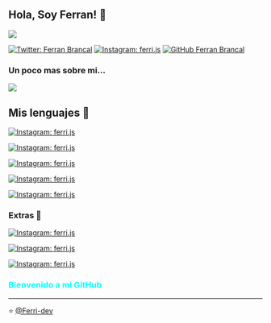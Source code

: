 <h2> Hola, Soy Ferran! 🚀</h2>
<img src="https://user-images.githubusercontent.com/85942417/123554218-4302af80-d77f-11eb-8e62-6e8a42907def.png">


[![Twitter: Ferran Brancal](https://img.shields.io/twitter/follow/Not_Ferri?style=social)](https://twitter.com/Not_Ferri)
[![Instagram: ferri.js](https://img.shields.io/badge/-ferri.js-blue?style=flat-square&logo=Instagram&logoColor=white&link=https://www.instagram.com/ferri.js/)](https://www.instagram.com/ferri.js)
[![GitHub Ferran Brancal](https://img.shields.io/github/followers/Ferri-dev?label=follow&style=social)](https://github.com/Ferri-dev)


### Un poco mas sobre mi...  

<img src="https://user-images.githubusercontent.com/85942417/123554654-472fcc80-d781-11eb-89af-da321a031930.png">

## Mis lenguajes 📐


[![Instagram: ferri.js](https://img.shields.io/badge/-Javascript-yellow?style=flat-square&logo=Javascript&logoColor=white&link=https://www.instagram.com/ferri.js/)](https://developer.mozilla.org/es/docs/Web/javascript)

[![Instagram: ferri.js](https://img.shields.io/badge/-Python-blue?style=flat-square&logo=Python&logoColor=white&link=https://www.instagram.com/ferri.js/)](https://www.python.org/)

[![Instagram: ferri.js](https://img.shields.io/badge/-React-gray?style=flat-square&logo=React&logoColor=white&link=https://www.instagram.com/ferri.js/)](https://es.reactjs.org/)

[![Instagram: ferri.js](https://img.shields.io/badge/-Java-red?style=flat-square&logo=Java&logoColor=white&link=https://www.instagram.com/ferri.js/)](https://www.java.com/es/)

[![Instagram: ferri.js](https://img.shields.io/badge/-Ruby-green?style=flat-square&logo=Ruby&logoColor=white&link=https://www.instagram.com/ferri.js/)](https://es.wikipedia.org/wiki/Ruby)

### Extras 🔎

[![Instagram: ferri.js](https://img.shields.io/badge/-HTML-orange?style=flat-square&logo=HTML&logoColor=white&link=https://www.instagram.com/ferri.js/)](https://developer.mozilla.org/es/docs/Web/HTML)

[![Instagram: ferri.js](https://img.shields.io/badge/-CSS-blue?style=flat-square&logo=CSS&logoColor=white&link=https://www.instagram.com/ferri.js/)](https://developer.mozilla.org/es/docs/Web/CSS)

[![Instagram: ferri.js](https://img.shields.io/badge/-ThreeJS-yellow?style=flat-square&logo=ThreeJS&logoColor=white&link=https://www.instagram.com/ferri.js/)](https://threejs.org/)

<h3 style="color: cyan;">Bienvenido a mi GitHub</h3>

---

⭐️ [@Ferri-dev](https://github.com/Ferri-dev)
